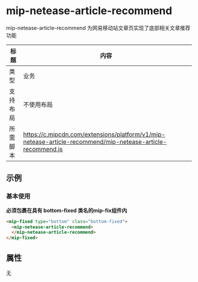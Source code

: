 # mip-netease-article-recommend

mip-netease-article-recommend 为网易移动站文章页实现了底部相关文章推荐功能

标题|内容
----|----
类型|业务
支持布局|不使用布局
所需脚本|https://c.mipcdn.com/extensions/platform/v1/mip-netease-article-recommend/mip-netease-article-recommend.js

## 示例

### 基本使用

**必须包裹在具有 bottom-fixed 类名的mip-fix组件内**

```html
<mip-fixed type="bottom" class="bottom-fixed">
  <mip-netease-article-recommend>
  </mip-netease-article-recommend>
</mip-fixed>
```

## 属性

无